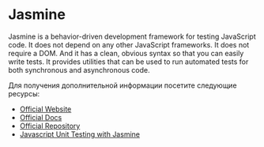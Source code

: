 # Jasmine

Jasmine is a behavior-driven development framework for testing JavaScript code. It does not depend on any other JavaScript frameworks. It does not require a DOM. And it has a clean, obvious syntax so that you can easily write tests. It provides utilities that can be used to run automated tests for both synchronous and asynchronous code.

Для получения дополнительной информации посетите следующие ресурсы:

- [Official Website](https://jasmine.github.io/)
- [Official Docs](https://jasmine.github.io/pages/docs_home.html)
- [Official Repository](https://github.com/jasmine/jasmine)
- [Javascript Unit Testing with Jasmine](https://www.youtube.com/watch?v=rw4KlxKEENQ)
